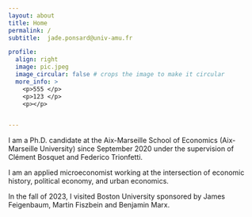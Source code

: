 ```yaml
---
layout: about
title: Home
permalink: /
subtitle:  jade.ponsard@univ-amu.fr

profile:
  align: right
  image: pic.jpeg
  image_circular: false # crops the image to make it circular
  more_info: >
    <p>555 </p>
    <p>123 </p>
    <p></p>


---
```


I am a Ph.D. candidate at the Aix-Marseille School of Economics (Aix-Marseille University) since September 2020 under the supervision of Clément Bosquet and Federico Trionfetti.

I am an applied microeconomist working at the intersection of economic history, political economy, and urban economics. 

In the fall of 2023, I visited Boston University sponsored by James Feigenbaum, Martin Fiszbein and Benjamin Marx.
